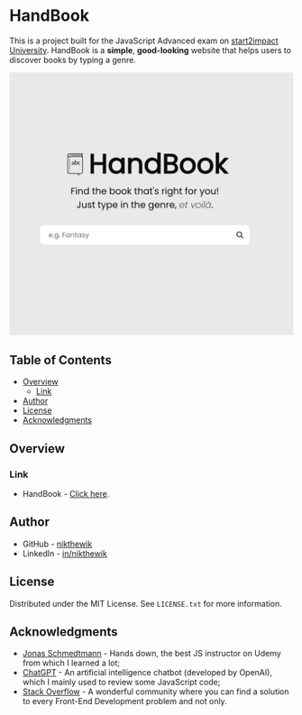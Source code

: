 # HandBook

This is a project built for the JavaScript Advanced exam on
[start2impact University](https://www.start2impact.it/). HandBook is a
**simple**, **good-looking** website that helps users to discover books by
typing a genre.

![HandBook preview](https://raw.githubusercontent.com/nikthewik/handbook/main/assets/img/preview-handbook.png)

## Table of Contents

- [Overview](#overview)
  - [Link](#link)
- [Author](#author)
- [License](#license)
- [Acknowledgments](#acknowledgments)

## Overview

### Link

- HandBook - [Click here](https://ntw-handbook.netlify.app/).

## Author

- GitHub - [nikthewik](https://github.com/nikthewik)
- LinkedIn - [in/nikthewik](https://linkedin.com/in/nikthewik)

## License

Distributed under the MIT License. See `LICENSE.txt` for more information.

## Acknowledgments

- [Jonas Schmedtmann](https://www.udemy.com/course/the-complete-javascript-course/) -
  Hands down, the best JS instructor on Udemy from which I learned a lot;
- [ChatGPT](https://openai.com/blog/chatgpt) - An artificial intelligence
  chatbot (developed by OpenAI), which I mainly used to review some JavaScript
  code;
- [Stack Overflow](https://stackoverflow.com/) - A wonderful community where you
  can find a solution to every Front-End Development problem and not only.
